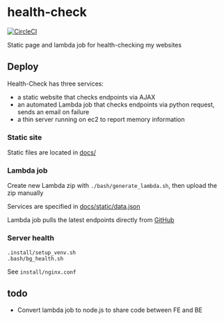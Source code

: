 # health-check

[![CircleCI](https://circleci.com/gh/mpaulweeks/health-check/tree/master.svg?style=svg)](https://circleci.com/gh/mpaulweeks/health-check/tree/master)

Static page and lambda job for health-checking my websites

## Deploy

Health-Check has three services:
- a static website that checks endpoints via AJAX
- an automated Lambda job that checks endpoints via python request, sends an email on failure
- a thin server running on ec2 to report memory information

### Static site

Static files are located in [docs/](/docs)

### Lambda job

Create new Lambda zip with `./bash/generate_lambda.sh`, then upload the zip manually

Services are specified in [docs/static/data.json](docs/static/data.json)

Lambda job pulls the latest endpoints directly from [GitHub](https://raw.githubusercontent.com/mpaulweeks/health-check/master/docs/static/data.json)

### Server health
```
.install/setup_venv.sh
.bash/bg_health.sh
```

See `install/nginx.conf`

## todo

- Convert lambda job to node.js to share code between FE and BE
